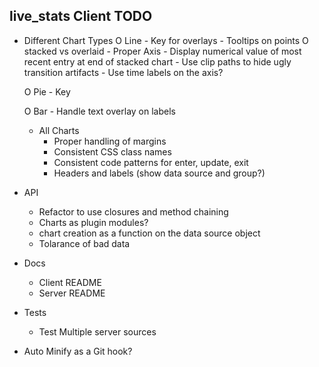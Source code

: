 live_stats Client TODO
----------------------

- Different Chart Types
	O Line
		- Key for overlays
		- Tooltips on points
		O stacked vs overlaid
        - Proper Axis
        - Display numerical value of most recent entry at end of stacked chart
        - Use clip paths to hide ugly transition artifacts
        - Use time labels on the axis?

	O Pie
		- Key

    O Bar
        - Handle text overlay on labels
    
    - All Charts
        - Proper handling of margins
        - Consistent CSS class names
        - Consistent code patterns for enter, update, exit
        - Headers and labels (show data source and group?)
    

- API
    - Refactor to use closures and method chaining
    - Charts as plugin modules?
    - chart creation as a function on the data source object
    - Tolarance of bad data

- Docs
    - Client README
    - Server README


- Tests
    - Test Multiple server sources


- Auto Minify as a Git hook?
